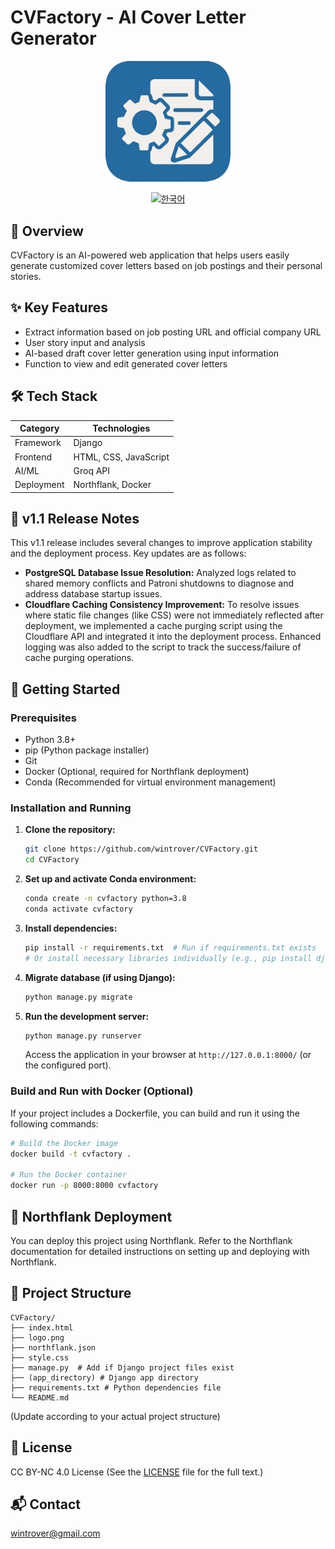 # CVFactory - AI Cover Letter Generator

<div align="center">
  <img src="logo.png" alt="CVFactory Logo" style="width:200px; height:auto;"/>
  <br>

  [![한국어](https://img.shields.io/badge/language-한국어-red.svg)](README.kr.md)
</div>

## 📖 Overview
CVFactory is an AI-powered web application that helps users easily generate customized cover letters based on job postings and their personal stories.

## ✨ Key Features
- Extract information based on job posting URL and official company URL
- User story input and analysis
- AI-based draft cover letter generation using input information
- Function to view and edit generated cover letters

## 🛠 Tech Stack
| Category | Technologies |
|----------|--------------|
| Framework | Django |
| Frontend | HTML, CSS, JavaScript |
| AI/ML | Groq API |
| Deployment | Northflank, Docker |

## 🎉 v1.1 Release Notes

This v1.1 release includes several changes to improve application stability and the deployment process. Key updates are as follows:

- **PostgreSQL Database Issue Resolution:** Analyzed logs related to shared memory conflicts and Patroni shutdowns to diagnose and address database startup issues.
- **Cloudflare Caching Consistency Improvement:** To resolve issues where static file changes (like CSS) were not immediately reflected after deployment, we implemented a cache purging script using the Cloudflare API and integrated it into the deployment process. Enhanced logging was also added to the script to track the success/failure of cache purging operations.

## 🚀 Getting Started

### Prerequisites
- Python 3.8+
- pip (Python package installer)
- Git
- Docker (Optional, required for Northflank deployment)
- Conda (Recommended for virtual environment management)

### Installation and Running

1. **Clone the repository:**
   ```bash
   git clone https://github.com/wintrover/CVFactory.git
   cd CVFactory
   ```

2. **Set up and activate Conda environment:**
   ```bash
   conda create -n cvfactory python=3.8
   conda activate cvfactory
   ```

3. **Install dependencies:**
   ```bash
   pip install -r requirements.txt  # Run if requirements.txt exists
   # Or install necessary libraries individually (e.g., pip install django)
   ```

4. **Migrate database (if using Django):**
   ```bash
   python manage.py migrate
   ```

5. **Run the development server:**
   ```bash
   python manage.py runserver
   ```

   Access the application in your browser at `http://127.0.0.1:8000/` (or the configured port).

### Build and Run with Docker (Optional)

If your project includes a Dockerfile, you can build and run it using the following commands:

```bash
# Build the Docker image
docker build -t cvfactory .

# Run the Docker container
docker run -p 8000:8000 cvfactory
```

## 🐳 Northflank Deployment
You can deploy this project using Northflank. Refer to the Northflank documentation for detailed instructions on setting up and deploying with Northflank.

## 📁 Project Structure
```
CVFactory/
├── index.html
├── logo.png
├── northflank.json
├── style.css
├── manage.py  # Add if Django project files exist
├── (app_directory) # Django app directory
├── requirements.txt # Python dependencies file
└── README.md
```
(Update according to your actual project structure)

## 📄 License
CC BY-NC 4.0 License
(See the [LICENSE](LICENSE) file for the full text.)

## 📬 Contact
wintrover@gmail.com 